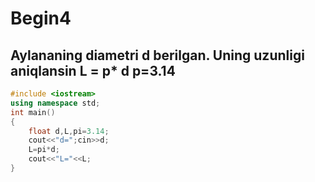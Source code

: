 # Begin4
## Aylananing diametri d berilgan. Uning uzunligi aniqlansin L = p* d p=3.14
```cpp
#include <iostream>
using namespace std;
int main()
{
	float d,L,pi=3.14;
	cout<<"d=";cin>>d;
	L=pi*d;
	cout<<"L="<<L;
}
```
